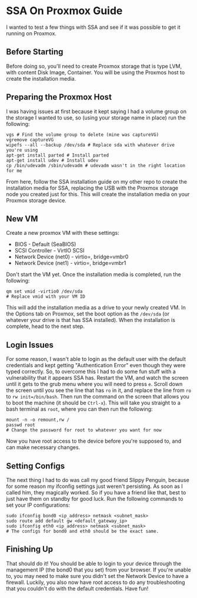 # SSA On Proxmox Guide
I wanted to test a few things with SSA and see if it was possible to get it running on Proxmox. 

## Before Starting
Before doing so, you'll need to create Proxmox storage that is type LVM, with content Disk Image, Container. You will be using the Proxmos host to create the installation media. 

## Preparing the Proxmox Host
I was having issues at first because it kept saying I had a volume group on the storage I wanted to use, so (using your storage name in place) run the following:
```
vgs # Find the volume group to delete (mine was captureVG)
vgremove captureVG
wipefs --all --backup /dev/sda # Replace sda with whatever drive you're using
apt-get install parted # Install parted
apt-get install udev # Install udev
cp /bin/udevadm /sbin/udevadm # udevadm wasn't in the right location for me
```
From here, follow the SSA installation guide on my other repo to create the installation media for SSA, replacing the USB with the Proxmox storage node you created just for this. This will create the installation media on your Proxmox storage device. 

## New VM
Create a new proxmox VM with these settings:
- BIOS - Default (SeaBIOS)
- SCSI Controller - VirtIO SCSI
- Network Device (net0) - virtio=<mac>, bridge=vmbr0
- Network Device (net1) - virtio=<mac>, bridge=vmbr1

Don't start the VM yet. Once the installation media is completed, run the following:
```
qm set vmid -virtio0 /dev/sda
# Replace vmid with your VM ID
```
This will add the installation media as a drive to your newly created VM. In the Options tab on Proxmox, set the boot option as the `/dev/sda` (or whatever your drive is that has SSA installed). When the installation is complete, head to the next step.

## Login Issues
For some reason, I wasn't able to login as the default user with the default credentials and kept getting "Authentication Error" even though they were typed correctly. So, to overcome this I had to do some fun stuff with a vulnerability that it appears SSA has. Restart the VM, and watch the screen until it gets to the grub menu where you will need to press `e`. Scroll down the screen until you see the line that has `ro` in it, and replace the line from `ro` to `rw init=/bin/bash`. Then run the command on the screen that allows you to boot the machine (it should be `Ctrl-x`). This will take you straight to a bash terminal as `root`, where you can then run the following:
```
mount -n -o remount,rw /
passwd root
# Change the password for root to whatever you want for now
```
Now you have root access to the device before you're supposed to, and can make necessary changes.

## Setting Configs
The next thing I had to do was call my good friend Slippy Penguin, because for some reason my ifconfig settings just weren't persisting. As soon as I called him, they magically worked. So if you have a friend like that, best to just have them on standby for good luck. Run the following commands to set your IP configurations:
```
sudo ifconfig bond0 <ip_address> netmask <subnet_mask>
sudo route add default gw <default_gateway_ip>
sudo ifconfig eth0 <ip_address> netmask <subnet_mask>
# The configs for bond0 and eth0 should be the exact same.
```

## Finishing Up
That should do it! You should be able to login to your device through the management IP (the bond0 that you set) from your browser. If you're unable to, you may need to make sure you didn't set the Network Device to have a firewall. Luckily, you also now have root access to do any troubleshooting that you couldn't do with the default credentials. Have fun!
